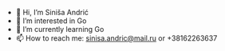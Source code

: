 - 👋 Hi, I’m Siniša Andrić
- 👀 I’m interested in Go
- 🌱 I’m currently learning Go
- 📫 How to reach me: sinisa.andric@mail.ru or +38162263637

<!---
sinisa-andric/sinisa-andric is a ✨ special ✨ repository because its `README.md` (this file) appears on your GitHub profile.
You can click the Preview link to take a look at your changes.
--->
